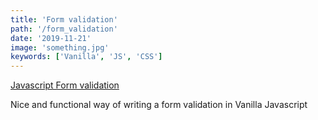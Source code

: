 ```yaml
---
title: 'Form validation'
path: '/form_validation'
date: '2019-11-21'
image: 'something.jpg'
keywords: ['Vanilla', 'JS', 'CSS']
---
```


<a href="https://codepen.io/legionista1994/full/xxGJPrY" target="_blank">
  Javascript Form validation
</a>

Nice and functional way of writing a form validation in Vanilla Javascript

